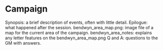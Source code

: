 # Campaign
Synopsis: a brief description of events, often with little detail.
Epilogue: what happened after the session.
bendwyn_area_map.png: image file of a map for the current area of the campaign.
bendwyn_area_notes: explains any letter features on the bendwyn_area_map.png
Q and A: questions to the GM with answers. 
